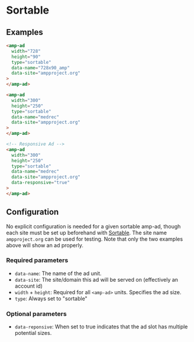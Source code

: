 <!---
Copyright 2016 The AMP HTML Authors. All Rights Reserved.

Licensed under the Apache License, Version 2.0 (the "License");
you may not use this file except in compliance with the License.
You may obtain a copy of the License at

      http://www.apache.org/licenses/LICENSE-2.0

Unless required by applicable law or agreed to in writing, software
distributed under the License is distributed on an "AS-IS" BASIS,
WITHOUT WARRANTIES OR CONDITIONS OF ANY KIND, either express or implied.
See the License for the specific language governing permissions and
limitations under the License.
-->

# Sortable

## Examples

```html
<amp-ad
  width="728"
  height="90"
  type="sortable"
  data-name="728x90_amp"
  data-site="ampproject.org"
>
</amp-ad>

<amp-ad
  width="300"
  height="250"
  type="sortable"
  data-name="medrec"
  data-site="ampproject.org"
>
</amp-ad>

<!-- Responsive Ad -->
<amp-ad
  width="300"
  height="250"
  type="sortable"
  data-name="medrec"
  data-site="ampproject.org"
  data-responsive="true"
>
</amp-ad>
```

## Configuration

No explicit configuration is needed for a given sortable amp-ad, though each site must be set up beforehand with [Sortable](http://sortable.com). The site name `ampproject.org` can be used for testing. Note that only the two examples above will show an ad properly.

### Required parameters

- `data-name`: The name of the ad unit.
- `data-site`: The site/domain this ad will be served on (effectively an account id)
- `width` + `height`: Required for all `<amp-ad>` units. Specifies the ad size.
- `type`: Always set to "sortable"

### Optional parameters

- `data-reponsive`: When set to true indicates that the ad slot has multiple potential sizes.
